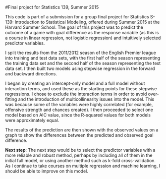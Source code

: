 #Final project for Statistics 139, Summer 2015

This code is part of a submission for a group final project for Statistics S-139: Introduction to Statistical Modeling, offered during Summer 2015 at the Harvard Summer School. The goal of this project was to predict the outcome of a game with goal difference as the response variable (as this is a course in linear regression, not logistic regression) and intuitively selected predictor variables.

I split the results from the 2011/2012 season of the English Premier league into training and test data sets, with the first half of the season representing the training data set and the second half of the season representing the test data set. I then built two models using stepwise regression in the forward and backward directions.

I began by creating an intercept-only model and a full model without interaction terms, and used these as the starting points for these stepwise regressions. I chose to exclude the interaction terms in order to avoid over-fitting and the introduction of multicollinearity issues into the model. This was because some of the variables were highly correlated (for example, offensive strength and chances created). I then proceeded to select one model based on AIC value, since the R-squared values for both models were approximately equal.

The results of the prediction are then shown with the observed values on a graph to show the differences between the predicted and observed goal difference.

**Next step**: The next step would be to select the predictor variables with a more reliable and robust method, perhaps by including all of them in the initial full model, or using another method such as k-fold cross-validation. As I continue to take courses on multiple regression and machine learning, I should be able to improve on this model.
